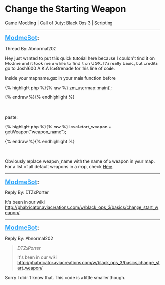 # Change the Starting Weapon
Game Modding | Call of Duty: Black Ops 3 | Scripting

---
<strong style="font-size: 1.4em;"><span style="text-decoration: underline;text-decoration-color: #34a7f9;"><span style="color:#34a7f9;">ModmeBot</span></span>:</strong>

<p>Thread By: Abnormal202<br /><p style="text-align:left;">Hey just wanted to put this quick tutorial here because I couldn&#39;t find it on Modme and it took me a while to find it on UGX. It&#39;s really basic, but credits go to Josh1600 A.K.A IceGrenade for this line of code.</p><p style="text-align:left;"></p><p style="text-align:left;">Inside your mapname.gsc in your main function before</p>{% highlight php %}{% raw %}
zm_usermap::main();

{% endraw %}{% endhighlight %}
<br /><br /><br /><p style="text-align:left;">paste:</p><p style="text-align:left;"></p><p style="text-align:left;"></p>{% highlight php %}{% raw %}
level.start_weapon = getWeapon("weapon_name");

{% endraw %}{% endhighlight %}
<br /><br /><br /><p style="text-align:left;">Obviously replace weapon_name with the name of a weapon in your map. For a list of all default weapons in a map, check <a href="https://ugx-mods.com/forum/index.php/topic,13605.0.html">Here</a>.</p><p style="text-align:left;"></p></p>

---
<strong style="font-size: 1.4em;"><span style="text-decoration: underline;text-decoration-color: #34a7f9;"><span style="color:#34a7f9;">ModmeBot</span></span>:</strong>

<p>Reply By: DTZxPorter<br /><p style="text-align:left;">It&#39;s been in our wiki <a href="http://phabricator.aviacreations.com/w/black_ops_3/basics/change_start_weapon/">http://phabricator.aviacreations.com/w/black_ops_3/basics/change_start_weapon/</a> </p></p>

---
<strong style="font-size: 1.4em;"><span style="text-decoration: underline;text-decoration-color: #34a7f9;"><span style="color:#34a7f9;">ModmeBot</span></span>:</strong>

<p>Reply By: Abnormal202<br /><blockquote><em>DTZxPorter</em><p style="text-align:left;">It&#39;s been in our wiki <a href="http://phabricator.aviacreations.com/w/black_ops_3/basics/change_start_weapon/">http://phabricator.aviacreations.com/w/black_ops_3/basics/change_start_weapon/</a> </p></blockquote><p style="text-align:left;">Sorry I didn&#39;t know that. This code is a little smaller though.</p></p>
